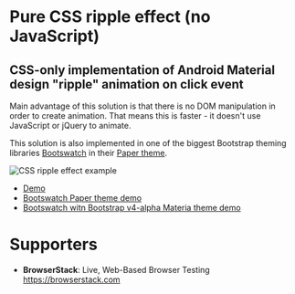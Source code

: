 # Pure CSS ripple effect (no JavaScript)

## CSS-only implementation of Android Material design "ripple" animation on click event

Main advantage of this solution is that there is no DOM manipulation in order to create animation. That means this is faster - it doesn't use JavaScript or jQuery to animate.

This solution is also implemented in one of the biggest Bootstrap theming libraries [Bootswatch](https://bootswatch.com/) in their [Paper theme](https://bootswatch.com/paper/#buttons).

![CSS ripple effect example](https://github.com/mladenplavsic/css-ripple-effect/raw/master/docs/images/example-css-ripple-effect.gif "CSS ripple effect example")

* [Demo](https://mladenplavsic.github.io/css-ripple-effect/)
* [Bootswatch Paper theme demo](https://bootswatch.com/paper/#buttons)
* [Bootswatch witn Bootstrap v4-alpha Materia theme demo](https://bootswatch.com/4-alpha/materia/#buttons)

Supporters
==========

- **BrowserStack**: Live, Web-Based Browser Testing https://browserstack.com